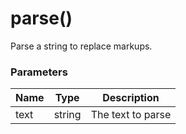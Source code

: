 # parse()

Parse a string to replace markups.

### Parameters

| Name | Type | Description
| ---- | ---- | -----------
| text | string | The text to parse